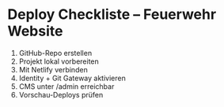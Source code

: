 # Deploy Checkliste – Feuerwehr Website

1. GitHub-Repo erstellen
2. Projekt lokal vorbereiten
3. Mit Netlify verbinden
4. Identity + Git Gateway aktivieren
5. CMS unter /admin erreichbar
6. Vorschau-Deploys prüfen